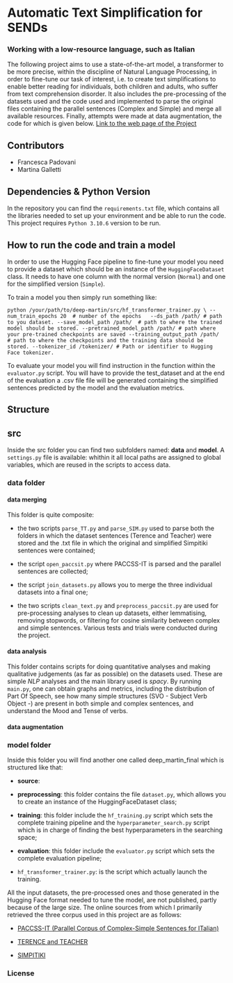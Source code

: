 # Automatic Text Simplification for SENDs 
### Working with a low-resource language, such as Italian

The following project aims to use a state-of-the-art model, a transformer to be more precise, within the discipline of Natural Language Processing, in order to fine-tune our task of interest, i.e. to create text simplifications to enable better reading for individuals, both children and adults, who suffer from text comprehension disorder. It also includes the pre-processing of the datasets used and the code used and implemented to parse the original files containing the parallel sentences (Complex and Simple) and merge all available resources. Finally, attempts were made at data augmentation, the code for which is given below. [Link to the web page of the Project](https://csl.sony.fr/project/ai-for-send-students/)

## Contributors

- Francesca Padovani
- Martina Galletti

## Dependencies & Python Version 
In the repository you can find the `requirements.txt` file, which contains all the libraries needed to set up your environment and be able to run the code.  This project requires `Python 3.10.6` version to be run.

## How to run the code and train a model
In order to use the Hugging Face pipeline to fine-tune your model you need to provide a dataset which should be an instance of the `HuggingFaceDataset` class. It needs to have one column with the normal version (`Normal`) and one for the simplified version (`Simple`). 

To train a model you then simply run something like:

`python /your/path/to/deep-martin/src/hf_transformer_trainer.py \
--num_train_epochs 20  # number of the epochs  
--ds_path /path/ # path to you dataset.
--save_model_path /path/  # path to where the trained model should be stored.
--pretrained_model_path /path/ # path where your pre-trained checkpoints are saved
--training_output_path /path/  # path to where the checkpoints and the training data should be stored.
--tokenizer_id /tokenizer/ # Path or identifier to Hugging Face tokenizer.`

To evaluate your model you will find instruction in the function within the `evaluator.py` script. You will have to provide the test_dataset and at the end of the evaluation a .csv file file will be generated containing the simplified sentences predicted by the model and the evaluation metrics.

## Structure

## **src** 
Inside the src folder you can find two subfolders named: **data** and **model**.  A `settings.py` file is available: whithin it all local paths are assigned to global variables, which are reused in the scripts to access data.

### **data** folder

#### data merging
This folder is quite composite:

- the two scripts `parse_TT.py` and `parse_SIM.py` used to parse both the folders in which the dataset sentences (Terence and Teacher) were stored and the .txt file in which the original and simplified Simpitiki sentences were contained;

- the script `open_paccsit.py` where PACCSS-IT is parsed and the parallel sentences are collected;

- the script `join_datasets.py` allows you to merge the three individual datasets into a final one;

- the two scripts `clean_text.py` and `preprocess_paccsit.py` are used for pre-processing analyses to clean up datasets, either lemmatising, removing stopwords, or filtering for cosine similarity between complex and simple sentences. Various tests and trials were conducted during the project.

#### data analysis 
This folder contains scripts for doing quantitative analyses and making qualitative judgements (as far as possible) on the datasets used. 
These are simple *NLP* analyses and the main library used is *spacy*. By running `main.py`, one can obtain graphs and metrics, including the distribution of Part Of Speech, see how many simple structures (SVO - Subject Verb Object -) are present in both simple and complex sentences, and understand the Mood and Tense of verbs.

#### data augmentation

### **model** folder
Inside this folder you will find another one called deep_martin_final which is structured like that:

- **source**:

- **preprocessing**: this folder contains the file `dataset.py`, which allows you to create an instance of the HuggingFaceDataset class;
  
- **training**: this folder include the `hf_training.py` script which sets the complete training pipeline and the `hyperparameter_search.py` script which   is in charge of finding the best hyperparameters in the searching space;
  
- **evaluation**: this folder include the `evaluator.py` script which sets the complete evaluation pipeline;
  
- `hf_transformer_trainer.py`: is the script which actually launch the training.


All the input datasets, the pre-processed ones and those generated in the Hugging Face format needed to tune the model, are not published, partly because of the large size. The online sources from which I primarily retrieved the three corpus used in this project are as follows: 

- [PACCSS-IT (Parallel Corpus of Complex-Simple Sentences for ITalian)](http://www.italianlp.it/resources/paccss-it-parallel-corpus-of-complex-simple-sentences-for-italian/)

- [TERENCE and TEACHER](http://www.italianlp.it/resources/terence-and-teacher/)

- [SIMPITIKI](https://github.com/dhfbk/simpitiki)


### License
